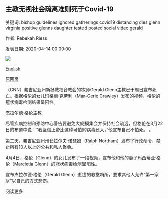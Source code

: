 ## 主教无视社会疏离准则死于Covid-19

关键词: bishop guidelines ignored gatherings covid19 distancing dies glenn virginia positive glenns daughter tested posted social video gerald

作者: Rebekah Riess

发表日期: 2020-04-14 00:00:00

![](https://cdn.cnn.com/cnnnext/dam/assets/200414000647-bishop-god-larger-coronavirus-dies-super-tease.jpg)

[English](Bishop%20who%20ignored%20social%20distancing%20guidelines%20dies%20of%20Covid-19.md)

[原网页](https://edition.cnn.com/2020/04/14/us/bishop-gerald-glenn-god-larger-coronavirus-dies/index.html)

（CNN）弗吉尼亚州新拯救福音教会的牧师Gerald Glenn主教已于周日宣布死亡。根据格伦的女儿玛格丽·克劳利（Mar-Gerie Crawley）发布的视频，格伦的冠状病毒检测结果呈阳性。

杰拉尔德·格伦主教

尽管疾病控制和预防中心警告要避免大规模集会并保持社会疏远，但格伦在3月22日的布道中说：“我坚信上帝比这种可怕的病毒还大，”他宣布自己不怕死。 。

第二天，弗吉尼亚州州长拉尔夫·诺瑟姆（Ralph Northam）发布了行政命令，禁止所有10人以上的公共和私人聚会。

4月4日，格伦（Glenn）的女儿发布了一段视频，宣布他和他的妻子玛西蒂亚·格伦（Marcietia Glenn）的冠状病毒检测呈阳性。

宣布杰拉尔德·格伦（Gerald Glenn）逝世的教堂哨所，要求其他人允许“第一家庭”以自己的方式悲伤。

阅读更多
